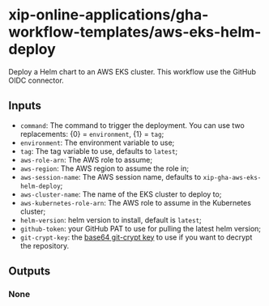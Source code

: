 # xip-online-applications/gha-workflow-templates/aws-eks-helm-deploy

Deploy a Helm chart to an AWS EKS cluster. This workflow use the GitHub OIDC connector.

## Inputs

* `command`: The command to trigger the deployment. You can use two replacements: {0} = `environment`, {1} = `tag`;
* `environment`: The environment variable to use;
* `tag`: The tag variable to use, defaults to `latest`;
* `aws-role-arn`: The AWS role to assume;
* `aws-region`: The AWS region to assume the role in;
* `aws-session-name`: The AWS session name, defaults to `xip-gha-aws-eks-helm-deploy`;
* `aws-cluster-name`: The name of the EKS cluster to deploy to;
* `aws-kubernetes-role-arn`: The AWS role to assume in the Kubernetes cluster;
* `helm-version`: helm version to install, default is `latest`;
* `github-token`: your GitHub PAT to use for pulling the latest helm version;
* `git-crypt-key`: the [base64 git-crypt key](../git-crypt-unlock) to use if you want to decrypt the repository.

## Outputs

### None
